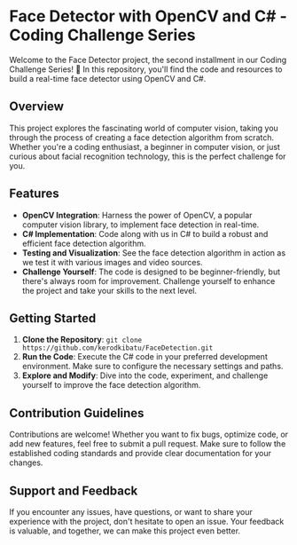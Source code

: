 # Face Detector with OpenCV and C# - Coding Challenge Series

Welcome to the Face Detector project, the second installment in our Coding Challenge Series! 🚀 In this repository, you'll find the code and resources to build a real-time face detector using OpenCV and C#.

## Overview

This project explores the fascinating world of computer vision, taking you through the process of creating a face detection algorithm from scratch. Whether you're a coding enthusiast, a beginner in computer vision, or just curious about facial recognition technology, this is the perfect challenge for you.

## Features

- **OpenCV Integration**: Harness the power of OpenCV, a popular computer vision library, to implement face detection in real-time.
- **C# Implementation**: Code along with us in C# to build a robust and efficient face detection algorithm.
- **Testing and Visualization**: See the face detection algorithm in action as we test it with various images and video sources.
- **Challenge Yourself**: The code is designed to be beginner-friendly, but there's always room for improvement. Challenge yourself to enhance the project and take your skills to the next level.

## Getting Started

1. **Clone the Repository**: `git clone https://github.com/kerodkibatu/FaceDetection.git`
2. **Run the Code**: Execute the C# code in your preferred development environment. Make sure to configure the necessary settings and paths.
3. **Explore and Modify**: Dive into the code, experiment, and challenge yourself to improve the face detection algorithm.

## Contribution Guidelines

Contributions are welcome! Whether you want to fix bugs, optimize code, or add new features, feel free to submit a pull request. Make sure to follow the established coding standards and provide clear documentation for your changes.

## Support and Feedback

If you encounter any issues, have questions, or want to share your experience with the project, don't hesitate to open an issue. Your feedback is valuable, and together, we can make this project even better.
